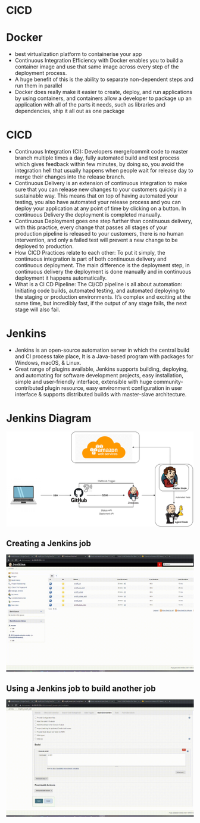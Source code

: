 # CICD

# Docker
- best virtualization platform to containerise your app
- Continuous Integration Efficiency with Docker enables you to build a container image and use that same image across every step of the deployment process.
- A huge benefit of this is the ability to separate non-dependent steps and run them in parallel
- Docker does really make it easier to create, deploy, and run applications by using containers, and containers allow a developer to package up an application with all of the parts it needs, such as libraries and dependencies, ship it all out as one package

# CICD
- Continuous Integration (CI): Developers merge/commit code to master branch multiple times a day, fully automated build and test process which gives feedback within few minutes, by doing so, you avoid the integration hell that usually happens when people wait for release day to merge their changes into the release branch.
- Continuous Delivery is an extension of continuous integration to make sure that you can release new changes to your customers quickly in a sustainable way. This means that on top of having automated your testing, you also have automated your release process and you can deploy your application at any point of time by clicking on a button. In continuous Delivery the deployment is completed manually.
- Continuous Deployment goes one step further than continuous delivery, with this practice, every change that passes all stages of your production pipeline is released to your customers, there is no human intervention, and only a failed test will prevent a new change to be deployed to production.
- How CICD Practices relate to each other: To put it simply, the continuous integration is part of both continuous delivery and continuous deployment. The main difference is the deployment step, in continuous delivery the deployment is done manually and in continuous deployment it happens automatically.
- What is a CI CD Pipeline: The CI/CD pipeline is all about automation: Initiating code builds, automated testing, and automated deploying to the staging or production environments. It’s complex and exciting at the same time, but incredibly fast, if the output of any stage fails, the next stage will also fail.

# Jenkins
- Jenkins is an open-source automation server in which the central build and CI process take place, It is a Java-based program with packages for Windows, macOS, & Linux.
- Great range of plugins available, Jenkins supports building, deploying, and automating for software development projects, easy installation, simple and user-friendly interface, extensible with huge community-contributed plugin resource, easy environment configuration in user interface & supports distributed builds with master-slave architecture.

# Jenkins Diagram
![](images/jenkins_diagram.png)

## Creating a Jenkins job
![](videos/jenkins_job_creation.gif)

## Using a Jenkins job to build another job
![](/videos/jenkins_job_builds_next_job.gif)
